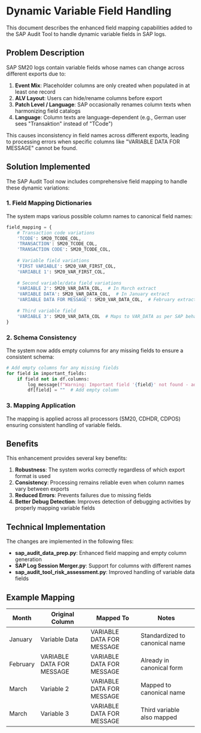 # Dynamic Variable Field Handling

This document describes the enhanced field mapping capabilities added to the SAP Audit Tool to handle dynamic variable fields in SAP logs.

## Problem Description

SAP SM20 logs contain variable fields whose names can change across different exports due to:

1. **Event Mix**: Placeholder columns are only created when populated in at least one record
2. **ALV Layout**: Users can hide/rename columns before export
3. **Patch Level / Language**: SAP occasionally renames column texts when harmonizing field catalogs
4. **Language**: Column texts are language-dependent (e.g., German user sees "Transaktion" instead of "TCode")

This causes inconsistency in field names across different exports, leading to processing errors when specific columns like "VARIABLE DATA FOR MESSAGE" cannot be found.

## Solution Implemented

The SAP Audit Tool now includes comprehensive field mapping to handle these dynamic variations:

### 1. Field Mapping Dictionaries

The system maps various possible column names to canonical field names:

```python
field_mapping = {
    # Transaction code variations
    'TCODE': SM20_TCODE_COL,
    'TRANSACTION': SM20_TCODE_COL,
    'TRANSACTION CODE': SM20_TCODE_COL,
    
    # Variable field variations
    'FIRST VARIABLE': SM20_VAR_FIRST_COL,
    'VARIABLE 1': SM20_VAR_FIRST_COL,
    
    # Second variable/data field variations
    'VARIABLE 2': SM20_VAR_DATA_COL,  # In March extract
    'VARIABLE DATA': SM20_VAR_DATA_COL,  # In January extract
    'VARIABLE DATA FOR MESSAGE': SM20_VAR_DATA_COL,  # February extract
    
    # Third variable field
    'VARIABLE 3': SM20_VAR_DATA_COL  # Maps to VAR_DATA as per SAP behavior
}
```

### 2. Schema Consistency

The system now adds empty columns for any missing fields to ensure a consistent schema:

```python
# Add empty columns for any missing fields
for field in important_fields:
    if field not in df.columns:
        log_message(f"Warning: Important field '{field}' not found - adding empty column", "WARNING")
        df[field] = ""  # Add empty column
```

### 3. Mapping Application

The mapping is applied across all processors (SM20, CDHDR, CDPOS) ensuring consistent handling of variable fields.

## Benefits

This enhancement provides several key benefits:

1. **Robustness**: The system works correctly regardless of which export format is used
2. **Consistency**: Processing remains reliable even when column names vary between exports
3. **Reduced Errors**: Prevents failures due to missing fields
4. **Better Debug Detection**: Improves detection of debugging activities by properly mapping variable fields

## Technical Implementation

The changes are implemented in the following files:

- **sap_audit_data_prep.py**: Enhanced field mapping and empty column generation
- **SAP Log Session Merger.py**: Support for columns with different names
- **sap_audit_tool_risk_assessment.py**: Improved handling of variable data fields

## Example Mapping

| Month    | Original Column           | Mapped To                   | Notes                       |
|----------|---------------------------|----------------------------|----------------------------|
| January  | Variable Data             | VARIABLE DATA FOR MESSAGE   | Standardized to canonical name |
| February | VARIABLE DATA FOR MESSAGE | VARIABLE DATA FOR MESSAGE   | Already in canonical form   |
| March    | Variable 2                | VARIABLE DATA FOR MESSAGE   | Mapped to canonical name    |
| March    | Variable 3                | VARIABLE DATA FOR MESSAGE   | Third variable also mapped  |
